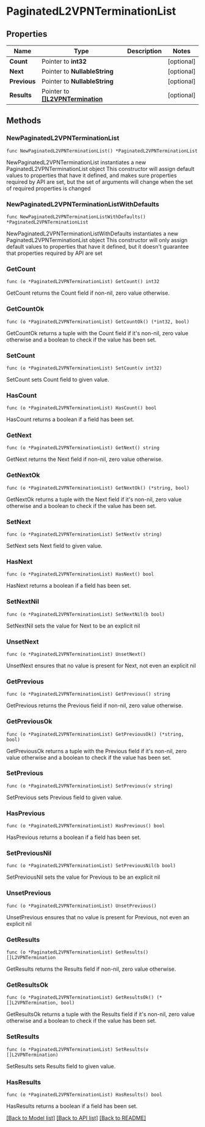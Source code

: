 # PaginatedL2VPNTerminationList

## Properties

Name | Type | Description | Notes
------------ | ------------- | ------------- | -------------
**Count** | Pointer to **int32** |  | [optional] 
**Next** | Pointer to **NullableString** |  | [optional] 
**Previous** | Pointer to **NullableString** |  | [optional] 
**Results** | Pointer to [**[]L2VPNTermination**](L2VPNTermination.md) |  | [optional] 

## Methods

### NewPaginatedL2VPNTerminationList

`func NewPaginatedL2VPNTerminationList() *PaginatedL2VPNTerminationList`

NewPaginatedL2VPNTerminationList instantiates a new PaginatedL2VPNTerminationList object
This constructor will assign default values to properties that have it defined,
and makes sure properties required by API are set, but the set of arguments
will change when the set of required properties is changed

### NewPaginatedL2VPNTerminationListWithDefaults

`func NewPaginatedL2VPNTerminationListWithDefaults() *PaginatedL2VPNTerminationList`

NewPaginatedL2VPNTerminationListWithDefaults instantiates a new PaginatedL2VPNTerminationList object
This constructor will only assign default values to properties that have it defined,
but it doesn't guarantee that properties required by API are set

### GetCount

`func (o *PaginatedL2VPNTerminationList) GetCount() int32`

GetCount returns the Count field if non-nil, zero value otherwise.

### GetCountOk

`func (o *PaginatedL2VPNTerminationList) GetCountOk() (*int32, bool)`

GetCountOk returns a tuple with the Count field if it's non-nil, zero value otherwise
and a boolean to check if the value has been set.

### SetCount

`func (o *PaginatedL2VPNTerminationList) SetCount(v int32)`

SetCount sets Count field to given value.

### HasCount

`func (o *PaginatedL2VPNTerminationList) HasCount() bool`

HasCount returns a boolean if a field has been set.

### GetNext

`func (o *PaginatedL2VPNTerminationList) GetNext() string`

GetNext returns the Next field if non-nil, zero value otherwise.

### GetNextOk

`func (o *PaginatedL2VPNTerminationList) GetNextOk() (*string, bool)`

GetNextOk returns a tuple with the Next field if it's non-nil, zero value otherwise
and a boolean to check if the value has been set.

### SetNext

`func (o *PaginatedL2VPNTerminationList) SetNext(v string)`

SetNext sets Next field to given value.

### HasNext

`func (o *PaginatedL2VPNTerminationList) HasNext() bool`

HasNext returns a boolean if a field has been set.

### SetNextNil

`func (o *PaginatedL2VPNTerminationList) SetNextNil(b bool)`

 SetNextNil sets the value for Next to be an explicit nil

### UnsetNext
`func (o *PaginatedL2VPNTerminationList) UnsetNext()`

UnsetNext ensures that no value is present for Next, not even an explicit nil
### GetPrevious

`func (o *PaginatedL2VPNTerminationList) GetPrevious() string`

GetPrevious returns the Previous field if non-nil, zero value otherwise.

### GetPreviousOk

`func (o *PaginatedL2VPNTerminationList) GetPreviousOk() (*string, bool)`

GetPreviousOk returns a tuple with the Previous field if it's non-nil, zero value otherwise
and a boolean to check if the value has been set.

### SetPrevious

`func (o *PaginatedL2VPNTerminationList) SetPrevious(v string)`

SetPrevious sets Previous field to given value.

### HasPrevious

`func (o *PaginatedL2VPNTerminationList) HasPrevious() bool`

HasPrevious returns a boolean if a field has been set.

### SetPreviousNil

`func (o *PaginatedL2VPNTerminationList) SetPreviousNil(b bool)`

 SetPreviousNil sets the value for Previous to be an explicit nil

### UnsetPrevious
`func (o *PaginatedL2VPNTerminationList) UnsetPrevious()`

UnsetPrevious ensures that no value is present for Previous, not even an explicit nil
### GetResults

`func (o *PaginatedL2VPNTerminationList) GetResults() []L2VPNTermination`

GetResults returns the Results field if non-nil, zero value otherwise.

### GetResultsOk

`func (o *PaginatedL2VPNTerminationList) GetResultsOk() (*[]L2VPNTermination, bool)`

GetResultsOk returns a tuple with the Results field if it's non-nil, zero value otherwise
and a boolean to check if the value has been set.

### SetResults

`func (o *PaginatedL2VPNTerminationList) SetResults(v []L2VPNTermination)`

SetResults sets Results field to given value.

### HasResults

`func (o *PaginatedL2VPNTerminationList) HasResults() bool`

HasResults returns a boolean if a field has been set.


[[Back to Model list]](../README.md#documentation-for-models) [[Back to API list]](../README.md#documentation-for-api-endpoints) [[Back to README]](../README.md)


